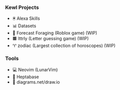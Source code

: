 ### Kewl Projects
- 🖲️ Alexa Skills
- 📊 Datasets
- 🌲 Forecast Foraging (Roblox game) (WIP)
- 🟧 lttrly (Letter guessing game) (WIP)
- ♈ zodiac (Largest collection of horoscopes) (WIP)


### Tools
- 💻 Neovim (LunarVim)
- 📝 Heptabase
- 🎨 diagrams.net/draw.io
